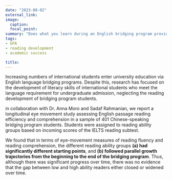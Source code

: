 ```yaml
---
date: "2023-08-02"
external_link: 
image:
  caption: 
  focal_point: 
summary: "Does what you learn during an English bridging program provide a benefit to future academic flourishing? In this study we found that change in reading speed of passages of text, measured using the eye-tracking methodology, was a significant predictor of grade point average up to 3 years after the completion of the bridging program. Larger gains in reading speed are linked to higher GPAs."
tags:
- GPA
- reading development
- academic success

title:
---
```

Increasing numbers of international students enter university education via English language bridging programs. Despite this, research has focused on the development of literacy skills of international students who meet the language requirement for undergraduate admission, neglecting the reading development of bridging program students. 

in collaboration with Dr. Anna Moro and Sadaf Rahmanian, we report a longitudinal eye movement study assessing English passage reading efficiency and comprehension in a sample of 401 Chinese-speaking bridging program students. Students were assigned to reading ability groups based on incoming scores of the IELTS reading subtest. 

We found that in terms of eye-movement measures of reading fluency and reading comprehension, the different reading ability groups **(a) had significantly different starting points**, and **(b) followed parallel growth trajectories from the beginning to the end of the bridging program**. Thus, although there was significant progress over time, there was no evidence that the gap between low and high ability readers either closed or widened over time.

<br><br>
